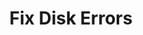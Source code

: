 ---
sidebar_position: 1
title: "Fix Disk Errors"
sidebar_label: "Fix Disk Errors"
description: "Repair disk errors in Alpine Linux environments - fix bad sectors, repair disk problems, troubleshoot storage errors, and restore disk integrity."
keywords:
  - "alpine disk errors"
  - "bad sectors"
  - "disk repair"
  - "storage errors"
  - "disk troubleshooting"
tags:
  - alpine
  - disk-errors
  - disk-repair
  - storage-errors
  - troubleshooting
slug: /linux/alpine/troubleshooting/filesystem-errors/fix-disk-errors
---